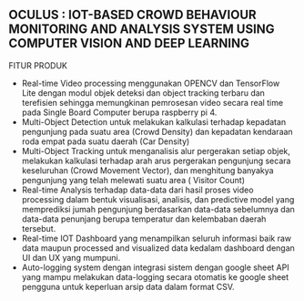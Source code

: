 ## OCULUS‌ ‌:‌ ‌IOT-BASED‌ ‌CROWD‌ ‌BEHAVIOUR‌ ‌MONITORING‌ ‌AND‌ ‌ANALYSIS‌ ‌SYSTEM‌ ‌USING‌ ‌COMPUTER‌ ‌VISION‌ ‌AND‌ ‌DEEP‌ ‌LEARNING‌ 
FITUR PRODUK

- Real-time Video processing menggunakan OPENCV dan TensorFlow Lite dengan modul objek deteksi dan object tracking terbaru dan terefisien sehingga memungkinan pemrosesan video secara real time pada Single Board Computer berupa raspberry pi 4.
- Multi-Object Detection untuk melakukan kalkulasi terhadap kepadatan pengunjung pada suatu area (Crowd Density) dan kepadatan kendaraan roda empat pada suatu daerah (Car Density)
- Multi-Object Tracking untuk menganalisis alur pergerakan setiap objek, melakukan kalkulasi terhadap arah arus pergerakan pengunjung secara keseluruhan (Crowd Movement Vector), dan menghitung banyakya pengunjung yang telah melewati suatu area ( Visitor Count)
- Real-time Analysis terhadap data-data dari hasil proses video processing dalam bentuk visualisasi, analisis, dan predictive model yang memprediksi jumah pengunjung berdasarkan data-data sebelumnya dan data-data penunjang berupa temperatur dan kelembaban daerah tersebut.
- Real-time IOT Dashboard yang menampilkan seluruh informasi baik raw data maupun processed and visualized data kedalam dashboard dengan UI dan UX yang mumpuni.
- Auto-logging system dengan integrasi sistem dengan google sheet API yang mampu melakukan data-logging secara otomatis ke google sheet pengguna untuk keperluan arsip data dalam format CSV.
